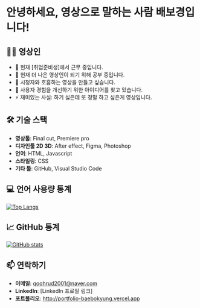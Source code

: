 # 안녕하세요, 영상으로 말하는 사람 배보경입니다!

## 👨‍💻 영상인

- 🔭 현재 [취업준비생]에서 근무 중입니다.
- 🌱 현재 더 나은 영상인이 되기 위해 공부 중입니다.
- 👯 시청자와 호흡하는 영상을 만들고 싶습니다.
- 🤔 사용자 경험을 개선하기 위한 아이디어를 찾고 있습니다.
- ⚡ 재미있는 사실: 하기 싫은데 또 정말 하고 싶은게 영상입니다.

## 🛠 기술 스택
- **영상툴**: Final cut, Premiere pro
- **디자인툴 2D 3D**: After effect, Figma, Photoshop
- **언어**: HTML, Javascript
- **스타일링**: CSS
- **기타 툴**: GitHub, Visual Studio Code

## 💻 언어 사용량 통계

[![Top Langs](https://github-readme-stats.vercel.app/api/top-langs/?username=baebokyung&layout=compact)](https://github.com/anuraghazra/github-readme-stats)

## 📈 GitHub 통계

[![GitHub stats](https://github-readme-stats.vercel.app/api?username=baebokyung&show_icons=true&theme=radical)](https://github.com/anuraghazra/github-readme-stats)

## 📫 연락하기
- **이메일**: qoqhrud2001@naver.com
- **LinkedIn**: [LinkedIn 프로필 링크]
- **포트폴리오**: http://portfolio-baebokyung.vercel.app
